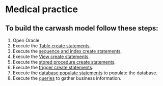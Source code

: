 # Medical practice
## To build the carwash model follow these steps:
1. Open Oracle
2. Execute the [Table create statements](Table_create_and_drop.sql).
3. Execute the [sequence and index create statements](Sequence_create_and_drop_and_Indexes.sql).
4. Execute the [View create statements](View_create_and_drop.sql).
5. Execute the [stored procedure create statements](Procedure_insert_service.sql).
6. Execute the [trigger create statements](Trigger_minutes_worked.sql).
7. Execute the [database populate statements](Populate_database.sql) to populate the database.
8. Execute the [queries](Queries.sql) to gather business information.
